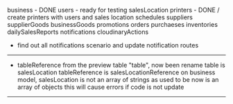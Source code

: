 business - DONE
users - ready for testing
salesLocation
printers - DONE / create printers with users and sales location
schedules
suppliers
supplierGoods
businessGoods
promotions
orders
purchaeses
inventories
dailySalesReports
notifications
cloudinaryActions

- find out all notifications scenario and update notification routes

*****************************************************************************
- tableReference from the preview table "table", now been rename
table is salesLocation
tableReference is salesLocationReference
on business model, salesLocation is not an array of strings as used to be
now is an array of objects
this will cause errors if code is not update
*****************************************************************************
